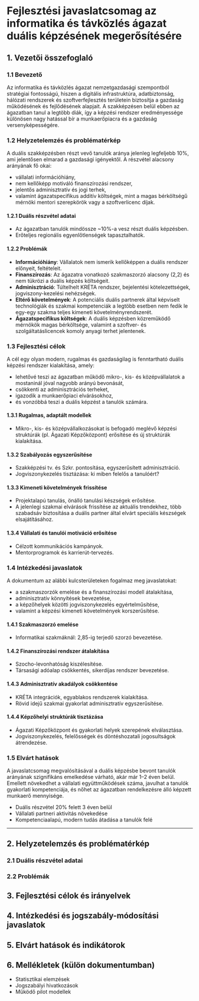 # Fejlesztési javaslatcsomag az informatika és távközlés ágazat duális képzésének megerősítésére

## 1. Vezetői összefoglaló

### 1.1 Bevezető

Az informatika és távközlés ágazat nemzetgazdasági szempontból stratégiai fontosságú, hiszen a digitális infrastruktúra, adatbiztonság, hálózati rendszerek és szoftverfejlesztés területein biztosítja a gazdaság működésének és fejlődésének alapjait. A szakképzésen belül ebben az ágazatban tanul a legtöbb diák, így a képzési rendszer eredményessége különösen nagy hatással bír a munkaerőpiacra és a gazdaság versenyképességére.

### 1.2 Helyzetelemzés és problématérkép

A duális szakképzésben részt vevő tanulók aránya jelenleg legfeljebb 10%, ami jelentősen elmarad a gazdasági igényektől. A részvétel alacsony arányának fő okai:

- vállalati információhiány,
- nem kellőképp motiváló finanszírozási rendszer,
- jelentős adminisztratív és jogi terhek,
- valamint ágazatspecifikus additív költségek, mint a magas bérköltségű mérnöki mentori szerepkörök vagy a szoftverlicenc díjak.

#### 1.2.1 Duális részvétel adatai

- Az ágazatban tanulók mindössze \~10%-a vesz részt duális képzésben.
- Erőteljes regionális egyenlőtlenségek tapasztalhatók.

#### 1.2.2 Problémák

- **Információhiány**: Vállalatok nem ismerik kellőképpen a duális rendszer előnyeit, feltételeit.
- **Finanszírozás**: Az ágazatra vonatkozó szakmaszorzó alacsony (2,2) és nem tükrözi a duális képzés költségeit.
- **Adminisztráció**: Túltelhelt KRÉTA rendszer, bejelentési kötelezettségek, jogviszony-kezelési nehézségek.
- **Eltérő követelmények**: A potenciális duális partnerek által képviselt technológiák és szakmai kompetenciák a legtöbb esetben nem fedik le egy-egy szakma teljes kimeneti követelményrendszerét.
- **Ágazatspecifikus költségek**: A duális képzésben közreműködő mérnökök magas bérköltsége, valamint a szoftver- és szolgáltatáslicencek komoly anyagi terhet jelentenek.

### 1.3 Fejlesztési célok

A cél egy olyan modern, rugalmas és gazdaságilag is fenntartható duális képzési rendszer kialakítása, amely:

- lehetővé teszi az ágazatban működő mikro-, kis- és középvállalatok a mostaninál jóval nagyobb arányú bevonását,
- csökkenti az adminisztrációs terheket,
- igazodik a munkaerőpiaci elvárásokhoz,
- és vonzóbbá teszi a duális képzést a tanulók számára.

#### 1.3.1 Rugalmas, adaptált modellek

- Mikro-, kis- és középvállalkozásokat is befogadó meglévő képzési struktúrák (pl. Ágazati Képzőközpont) erősítése és új struktúrák kialakítása.

#### 1.3.2 Szabályozás egyszerűsítése

- Szakképzési tv. és Szkr. pontosítása, egyszerűsített adminisztráció.
- Jogviszonykezelés tisztázása: ki miben felelős a tanulóért?

#### 1.3.3 Kimeneti követelmények frissítése

- Projektalapú tanulás, önálló tanulási készségek erősítése.
- A jelenlegi szakmai elvárások frissítése az aktuális trendekhez, több szabadsáv biztosítása a duális partner által elvárt speciális készségek elsajátításához.

#### 1.3.4 Vállalati és tanulói motiváció erősítése

- Célzott kommunikációs kampányok.
- Mentorprogramok és karrierút-tervezés.

### 1.4 Intézkedési javaslatok

A dokumentum az alábbi kulcsterületeken fogalmaz meg javaslatokat:

- a szakmaszorzók emelése és a finanszírozási modell átalakítása,
- adminisztratív könnyítések bevezetése,
- a képzőhelyek közötti jogviszonykezelés egyértelműsítése,
- valamint a képzési kimeneti követelmények korszerűsítése.

#### 1.4.1 Szakmaszorzó emelése

- Informatikai szakmáknál: 2,85-ig terjedő szorzó bevezetése.

#### 1.4.2 Finanszírozási rendszer átalakítása

- Szocho-levonhatóság kiszélesítése.
- Társasági adóalap csökkentés, sikerdíjas rendszer bevezetése.

#### 1.4.3 Adminisztratív akadályok csökkentése

- KRÉTA integrációk, egyablakos rendszerek kialakítása.
- Rövid idejű szakmai gyakorlat adminisztratív egyszerűsítése.

#### 1.4.4 Képzőhelyi struktúrák tisztázása

- Ágazati Képzőközpont és gyakorlati helyek szerepének elválasztása.
- Jogviszonykezelés, felelősségek és döntéshozatali jogosultságok átrendezése.

### 1.5 Elvárt hatások

A javaslatcsomag megvalósításával a duális képzésbe bevont tanulók arányának szignifikáns emelkedése várható, akár már 1–2 éven belül. Emellett növekedhet a vállalati együttműködések száma, javulhat a tanulók gyakorlati kompetenciája, és nőhet az ágazatban rendelkezésre álló képzett munkaerő mennyisége.

- Duális részvétel 20% felett 3 éven belül
- Vállalati partneri aktivitás növekedése
- Kompetenciaalapú, modern tudás átadása a tanulók felé

---

## 2. Helyzetelemzés és problématérkép

### 2.1 Duális részvétel adatai

### 2.2 Problémák

## 3. Fejlesztési célok és irányelvek

## 4. Intézkedési és jogszabály-módosítási javaslatok

## 5. Elvárt hatások és indikátorok

## 6. Mellékletek (külön dokumentumban)

- Statisztikai elemzések
- Jogszabályi hivatkozások
- Működő pilot modellek
